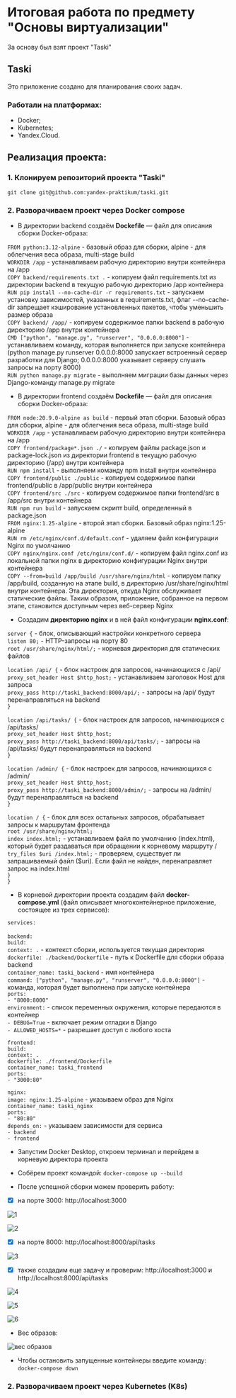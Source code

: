 # Итоговая работа по предмету "Основы виртуализации" 
За основу был взят проект "Taski" 
## Taski
Это приложение создано для планирования своих задач.

### Работали на платформах:
* Docker;
* Kubernetes;
* Yandex.Cloud.

## Реализация проекта:

### 1. Клонируем репозиторий проекта "Taski" 

``` git clone git@github.com:yandex-praktikum/taski.git ```

### 2. Разворачиваем проект через Docker compose

* В директории backend создаём **Dockefile** — файл для описания сборки Docker-образа:<br />

``` FROM python:3.12-alpine ``` - базовый образ для сборки, аlpine - для облегчения веса образа, multi-stage build<br />
``` WORKDIR /app ``` - устанавливаем рабочую директорию внутри контейнера на /app<br />
``` COPY backend/requirements.txt . ``` - копируем файл requirements.txt из директории backend в текущую рабочую директорию /app контейнера<br />
``` RUN pip install --no-cache-dir -r requirements.txt ``` - запускаем установку зависимостей, указанных в requirements.txt, флаг --no-cache-dir запрещает кэширование установленных пакетов, чтобы уменьшить размер образа<br />
``` COPY backend/ /app/ ``` - копируем содержимое папки backend в рабочую директорию /app внутри контейнера<br />
``` CMD ["python", "manage.py", "runserver", "0.0.0.0:8000"] ``` - устанавливаем команду, которая выполняется при запуске контейнера (python manage.py runserver 0.0.0.0:8000 запускает встроенный сервер разработки для Django; 0.0.0.0:8000 указывает серверу слушать запросы на порту 8000)<br />
``` RUN python manage.py migrate ``` - выполняем миграции базы данных через Django-команду manage.py migrate<br />


* В директории frontend создаём **Dockefile** — файл для описания сборки Docker-образа:<br />

``` FROM node:20.9.0-alpine as build ``` - первый этап сборки. Базовый образ для сборки, аlpine - для облегчения веса образа, multi-stage build<br />
``` WORKDIR /app ``` - устанавливаем рабочую директорию внутри контейнера на /app<br />
``` COPY frontend/package*.json ./ ``` - копируем файлы package.json и package-lock.json из директории frontend в текущую рабочую директорию (/app) внутри контейнера<br />
``` RUN npm install ``` - выполняем команду npm install внутри контейнера<br />
``` COPY frontend/public ./public ``` - копируем содержимое папки frontend/public в /app/public внутри контейнера<br />
``` COPY frontend/src ./src ``` - копируем содержимое папки frontend/src в /app/src внутри контейнера<br />
``` RUN npm run build ``` - запускаем скрипт build, определенный в package.json<br />
``` FROM nginx:1.25-alpine ``` - второй этап сборки. Базовый образ nginx:1.25-alpine<br />
``` RUN rm /etc/nginx/conf.d/default.conf ``` - удаляем файл конфигурации Nginx по умолчанию<br />
``` COPY nginx/nginx.conf /etc/nginx/conf.d/ ``` - копируем файл nginx.conf из локальной папки nginx в директорию конфигурации Nginx внутри контейнера<br />
``` COPY --from=build /app/build /usr/share/nginx/html ``` - копируем папку /app/build, созданную на этапе build, в директорию /usr/share/nginx/html внутри контейнера. Эта директория, откуда Nginx обслуживает статические файлы. Таким образом, приложение, собранное на первом этапе, становится доступным через веб-сервер Nginx<br /> 


* Создадим **директорию nginx** и в ней файл конфигурации **nginx.conf**:<br />

``` server { ``` - блок, описывающий настройки конкретного сервера<br />
  ``` listen 80; ``` - HTTP-запросы на порту 80<br />
  ``` root /usr/share/nginx/html/; ``` - корневая директория для статических файлов<br />
  
  ``` location /api/ { ``` - блок настроек для запросов, начинающихся с /api/<br />
    ``` proxy_set_header Host $http_host; ``` - устанавливаем заголовок Host для запроса<br />
    ``` proxy_pass http://taski_backend:8000/api/; ``` - запросы на /api/ будут перенаправляться на backend<br />
  ``` } ```<br />
  
  ``` location /api/tasks/ { ``` - блок настроек для запросов, начинающихся с /api/tasks/<br />
    ``` proxy_set_header Host $http_host; ```<br />
    ``` proxy_pass http://taski_backend:8000/api/tasks/; ``` - запросы на /api/tasks/ будут перенаправляться на backend<br />
  ``` } ```<br />
  
  ``` location /admin/ { ``` - блок настроек для запросов, начинающихся с /admin/<br />
    ``` proxy_set_header Host $http_host; ```<br />
    ``` proxy_pass http://taski_backend:8000/admin/; ``` - запросы на /admin/ будут перенаправляться на backend<br />
  ``` } ```<br />
  
  ``` location / { ``` - блок для всех остальных запросов, обрабатывает запросы к маршрутам фронтенда<br />
    ``` root /usr/share/nginx/html; ``` <br />
    ``` index index.html; ``` - устанавливаем файл по умолчанию (index.html), который будет раздаваться при обращении к корневому маршруту /<br />
    ``` try_files $uri /index.html; ``` - проверяем, существует ли запрашиваемый файл ($uri). Если файл не найден, перенаправляет запрос на index.html<br />
  ``` } ```<br />
``` } ```<br />


* В корневой директории проекта создадим файл **docker-compose.yml** (файл описывает многоконтейнерное приложение, состоящее из трех сервисов):<br />

``` services: ```<br />  
  ``` backend: ```<br />
    ``` build: ```<br />
      ``` context: . ``` - контекст сборки, используется текущая директория<br />
      ``` dockerfile: ./backend/Dockerfile ``` - путь к Dockerfile для сборки образа backend<br />
    ``` container_name: taski_backend ``` - имя контейнера<br />
    ``` command: ["python", "manage.py", "runserver", "0.0.0.0:8000"] ``` - команда, которая будет выполнена при запуске контейнера<br />
    ``` ports: ```<br />
      ``` - "8000:8000" ```<br />
    ``` environment: ``` - список переменных окружения, которые передаются в контейнер<br />
      ``` - DEBUG=True ``` - включает режим отладки в Django<br />
      ``` - ALLOWED_HOSTS=* ``` - разрешает доступ с любого хоста<br />

  ``` frontend: ```<br />
    ``` build: ```<br />
      ``` context: . ```<br />
      ``` dockerfile: ./frontend/Dockerfile ``` <br />
    ``` container_name: taski_frontend ```<br />
    ``` ports: ```<br />
      ``` - "3000:80" ```<br />

  ``` nginx: ```<br />
    ``` image: nginx:1.25-alpine ``` - указываем образ для Nginx<br />
    ``` container_name: taski_nginx ```<br />
    ``` ports: ```<br />
      ``` - "80:80" ```<br />
    ``` depends_on: ``` - указываем зависимости для сервиса<br />
      ``` - backend ```<br />
      ``` - frontend ```<br />

* Запустим Docker Desktop, откроем терминал и перейдем в корневую директора проекта

* Собёрем проект командой: ` docker-compose up --build `

* После успешной сборки можем проверить работу:

- [x] на порте 3000: http://localhost:3000

![1](https://github.com/FallenAngelllll/project-taski/blob/main/image/docker%20compose/1.png?raw=true)

![2](https://github.com/FallenAngelllll/project-taski/blob/main/image/docker%20compose/2.png?raw=true)

- [x] на порте 8000: http://localhost:8000/api/tasks

![3](https://github.com/FallenAngelllll/project-taski/blob/main/image/docker%20compose/3.png?raw=true)

- [x] также создадим еще задачу и проверим: http://localhost:3000 и http://localhost:8000/api/tasks

![4](https://github.com/FallenAngelllll/project-taski/blob/main/image/docker%20compose/4.png?raw=true)

![5](https://github.com/FallenAngelllll/project-taski/blob/main/image/docker%20compose/5.png?raw=true)

![6](https://github.com/FallenAngelllll/project-taski/blob/main/image/docker%20compose/6.png?raw=true)

* Вес образов:

![вес образов](https://github.com/FallenAngelllll/project-taski/blob/main/image/docker%20compose/%D0%B2%D0%B5%D1%81%20%D0%BE%D0%B1%D1%80%D0%B0%D0%B7%D0%BE%D0%B2.png?raw=true)

* Чтобы остановить запущенные контейнеры введите команду: ` docker-compose down `

### 2. Разворачиваем проект через Kubernetes (K8s)


